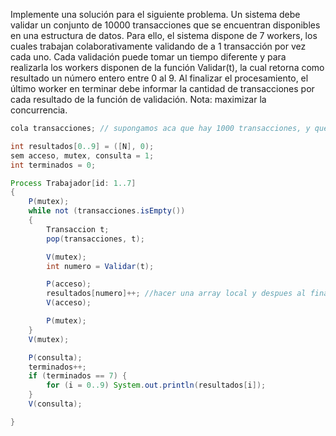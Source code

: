 Implemente una solución para el siguiente problema. Un sistema debe validar un conjunto de 10000
transacciones que se encuentran disponibles en una estructura de datos. Para ello, el sistema dispone
de 7 workers, los cuales trabajan colaborativamente validando de a 1 transacción por vez cada uno.
Cada validación puede tomar un tiempo diferente y para realizarla los workers disponen de la
función Validar(t), la cual retorna como resultado un número entero entre 0 al 9. Al finalizar el
procesamiento, el último worker en terminar debe informar la cantidad de transacciones por cada
resultado de la función de validación. Nota: maximizar la concurrencia. 

```java
cola transacciones; // supongamos aca que hay 1000 transacciones, y que la estructura de datos es un tipo Transaccion

int resultados[0..9] = ([N], 0);
sem acceso, mutex, consulta = 1;
int terminados = 0;

Process Trabajador[id: 1..7]
{
    P(mutex);
    while not (transacciones.isEmpty())
    {
        Transaccion t;
        pop(transacciones, t);

        V(mutex);
        int numero = Validar(t);

        P(acceso);
        resultados[numero]++; //hacer una array local y despues al final sumar todo en el global asi te ahorras un semaforo y maximisas concurrencia y dividir el array T veces asi cada trabajador no se choque mientras recorre el array de transacciones.
        V(acceso);

        P(mutex);
    }
    V(mutex);

    P(consulta);
    terminados++;
    if (terminados == 7) {
        for (i = 0..9) System.out.println(resultados[i]);
    }
    V(consulta);

}

```